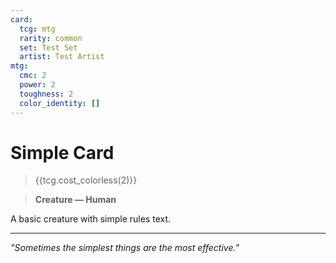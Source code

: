 ```yaml
---
card:
  tcg: mtg
  rarity: common
  set: Test Set
  artist: Test Artist
mtg:
  cmc: 2
  power: 2
  toughness: 2
  color_identity: []
---
```


# Simple Card
> {{tcg.cost_colorless(2)}}

> **Creature — Human**

A basic creature with simple rules text.

-----
*"Sometimes the simplest things are the most effective."*